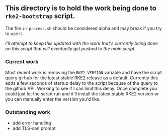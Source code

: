 ## This directory is to hold the work being done to `rke2-bootstrap` script. <br/>
The file `in-process.sh` should be considered alpha and may break if you try to use it. <br/>

_I'll attempt to keep this updated with the work that's currently being done on this script that will eventually get pushed to the main script._


### Current work
Most recent work is removing the `RKE2_VERSION` variable and have the script query girhub for the latest stable RKE2 release as a default. 
Currently this adds a few seconds of startup delay to the script because of the query to the github API. Working to see if I can limit this delay.
Once complete you could just let the script run and it'll install the latest stable RKE2 version or you can manually enter the version you'd like.



### Outstanding work
- add error handling
- add TLS-san prompt

